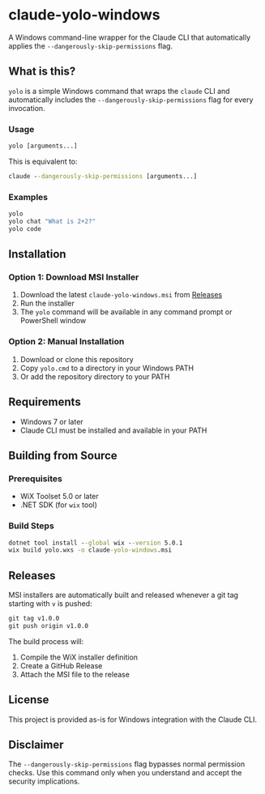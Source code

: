 # claude-yolo-windows

A Windows command-line wrapper for the Claude CLI that automatically applies the `--dangerously-skip-permissions` flag.

## What is this?

`yolo` is a simple Windows command that wraps the `claude` CLI and automatically includes the `--dangerously-skip-permissions` flag for every invocation.

### Usage

```cmd
yolo [arguments...]
```

This is equivalent to:

```cmd
claude --dangerously-skip-permissions [arguments...]
```

### Examples

```cmd
yolo
yolo chat "What is 2+2?"
yolo code
```

## Installation

### Option 1: Download MSI Installer

1. Download the latest `claude-yolo-windows.msi` from [Releases](../../releases)
2. Run the installer
3. The `yolo` command will be available in any command prompt or PowerShell window

### Option 2: Manual Installation

1. Download or clone this repository
2. Copy `yolo.cmd` to a directory in your Windows PATH
3. Or add the repository directory to your PATH

## Requirements

- Windows 7 or later
- Claude CLI must be installed and available in your PATH

## Building from Source

### Prerequisites

- WiX Toolset 5.0 or later
- .NET SDK (for `wix` tool)

### Build Steps

```cmd
dotnet tool install --global wix --version 5.0.1
wix build yolo.wxs -o claude-yolo-windows.msi
```

## Releases

MSI installers are automatically built and released whenever a git tag starting with `v` is pushed:

```cmd
git tag v1.0.0
git push origin v1.0.0
```

The build process will:
1. Compile the WiX installer definition
2. Create a GitHub Release
3. Attach the MSI file to the release

## License

This project is provided as-is for Windows integration with the Claude CLI.

## Disclaimer

The `--dangerously-skip-permissions` flag bypasses normal permission checks. Use this command only when you understand and accept the security implications.
